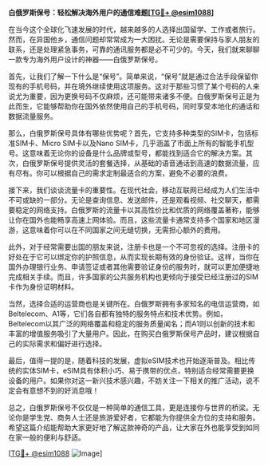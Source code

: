 **白俄罗斯保号：轻松解决海外用户的通信难题[[TG💪+ @esim1088](https://t.me/s/esim1088)]**

在当今这个全球化飞速发展的时代，越来越多的人选择出国留学、工作或者旅行。然而，在异国他乡，通信问题却常常成为一大困扰。无论是需要保持与家人朋友的联系，还是处理紧急事务，可靠的通讯服务都是必不可少的。今天，我们就来聊聊一款专为海外用户设计的神器——白俄罗斯保号。

首先，让我们了解一下什么是“保号”。简单来说，“保号”就是通过合法手段保留你现有的手机号码，并在境外继续使用这项服务。这对于那些习惯了某个号码的人来说尤为重要，因为更换号码不仅麻烦，还可能带来诸多不便。白俄罗斯保号正是为此而生，它能够帮助你在国外依然使用自己的手机号码，同时享受本地化的通话和数据流量服务。

那么，白俄罗斯保号具体有哪些优势呢？首先，它支持多种类型的SIM卡，包括标准SIM卡、Micro SIM卡以及Nano SIM卡，几乎涵盖了市面上所有的智能手机型号。这意味着无论你的设备是什么品牌或型号，都能找到适合它的解决方案。其次，白俄罗斯保号提供灵活的套餐选择，从基础的语音通话到高速的数据流量，应有尽有。你可以根据自己的需求定制最适合的方案，避免不必要的浪费。

接下来，我们谈谈流量卡的重要性。在现代社会，移动互联网已经成为人们生活中不可或缺的一部分。无论是查询信息、发送邮件，还是观看视频、社交聊天，都需要稳定的网络支持。白俄罗斯的流量卡以其高性价比和优质的网络覆盖著称，能够让你在国外也能畅享高速上网体验。而且，这些流量卡通常支持多个国家和地区漫游，这意味着你可以在不同国家之间无缝切换，无需担心额外的费用。

此外，对于经常需要出国的朋友来说，注册卡也是一个不可忽视的选择。注册卡的好处在于它可以绑定你的护照信息，从而实现长期有效的身份验证。这样，当你在国外办理银行业务、申请签证或者其他需要验证身份的服务时，就可以更加便捷地完成相关手续。而且，许多国家的公共服务机构也更倾向于接受已经注册过的SIM卡作为身份证明材料。

当然，选择合适的运营商也是关键所在。白俄罗斯拥有多家知名的电信运营商，如Beltelecom、A1等，它们各自都有独特的服务特点和技术优势。例如，Beltelecom以其广泛的网络覆盖和稳定的服务质量闻名；而A1则以创新的技术和丰富的增值服务吸引了大量用户。因此，在购买白俄罗斯保号产品时，建议根据自己的实际需求和偏好进行选择。

最后，值得一提的是，随着科技的发展，虚拟eSIM技术也开始逐渐普及。相比传统的实体SIM卡，eSIM具有体积小巧、易于携带的优点，特别适合经常需要更换设备的用户。如果你对这一新兴技术感兴趣，不妨关注一下相关的推广活动，说不定会有意想不到的好消息哦！

总之，白俄罗斯保号不仅仅是一种简单的通信工具，更是连接你与世界的桥梁。无论你是学生党、商务人士还是旅游爱好者，它都能为你提供全方位的支持和服务。希望这篇介绍能帮助大家更好地了解这款神奇的产品，让大家在外也能享受到如同在家一般的便利与舒适。

[[TG💪+ @esim1088](https://t.me/s/esim1088) ![Image](https://i.postimg.cc/4NQfJmqS/Snipaste-2025-05-13-00-14-12.png)]